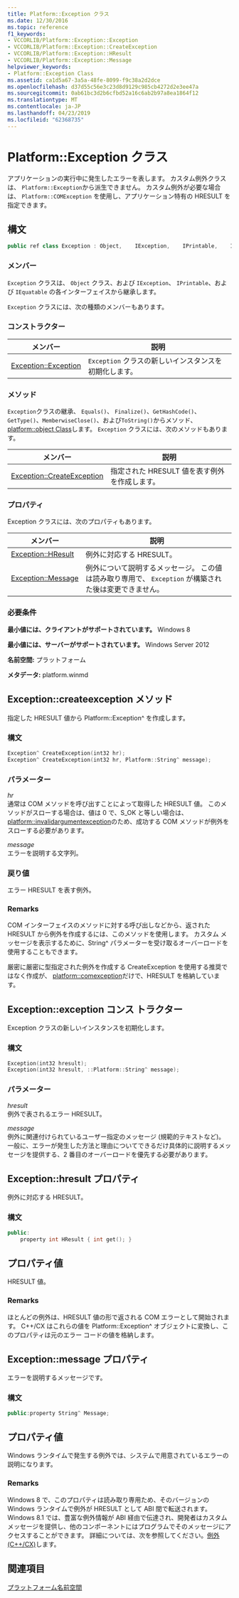 ```yaml
---
title: Platform::Exception クラス
ms.date: 12/30/2016
ms.topic: reference
f1_keywords:
- VCCORLIB/Platform::Exception::Exception
- VCCORLIB/Platform::Exception::CreateException
- VCCORLIB/Platform::Exception::HResult
- VCCORLIB/Platform::Exception::Message
helpviewer_keywords:
- Platform::Exception Class
ms.assetid: ca1d5a67-3a5a-48fe-8099-f9c38a2d2dce
ms.openlocfilehash: d37d55c56e3c23d8d9129c985cb4272d2e3ee47a
ms.sourcegitcommit: 0ab61bc3d2b6cfbd52a16c6ab2b97a8ea1864f12
ms.translationtype: MT
ms.contentlocale: ja-JP
ms.lasthandoff: 04/23/2019
ms.locfileid: "62368735"
---
```

# <a name="platformexception-class"></a>Platform::Exception クラス

アプリケーションの実行中に発生したエラーを表します。 カスタム例外クラスは、 `Platform::Exception`から派生できません。 カスタム例外が必要な場合は、 `Platform::COMException` を使用し、アプリケーション特有の HRESULT を指定できます。

## <a name="syntax"></a>構文

```cpp
public ref class Exception : Object,    IException,    IPrintable,    IEquatable
```

### <a name="members"></a>メンバー

`Exception` クラスは、 `Object` クラス、および `IException`、 `IPrintable`、および `IEquatable` の各インターフェイスから継承します。

`Exception` クラスには、次の種類のメンバーもあります。

### <a name="constructors"></a>コンストラクター

|メンバー|説明|
|------------|-----------------|
|[Exception::Exception](#ctor)|`Exception` クラスの新しいインスタンスを初期化します。|

### <a name="methods"></a>メソッド

`Exception`クラスの継承、 `Equals()`、 `Finalize()`、`GetHashCode()`、`GetType()`、`MemberwiseClose()`、および`ToString()`からメソッド、 [platform::object Class](../cppcx/platform-object-class.md)します。 `Exception` クラスには、次のメソッドもあります。

|メンバー|説明|
|------------|-----------------|
|[Exception::CreateException](#createexception)|指定された HRESULT 値を表す例外を作成します。|

### <a name="properties"></a>プロパティ

Exception クラスには、次のプロパティもあります。

|メンバー|説明|
|------------|-----------------|
|[Exception::HResult](#hresult)|例外に対応する HRESULT。|
|[Exception::Message](#message)|例外について説明するメッセージ。 この値は読み取り専用で、 `Exception` が構築された後は変更できません。|

### <a name="requirements"></a>必要条件

**最小値には、クライアントがサポートされています。** Windows 8

**最小値には、サーバーがサポートされています。** Windows Server 2012

**名前空間:** プラットフォーム

**メタデータ:** platform.winmd

## <a name="createexception"></a> Exception::createexception メソッド

指定した HRESULT 値から Platform::Exception^ を作成します。

### <a name="syntax"></a>構文

```cpp
Exception^ CreateException(int32 hr);
Exception^ CreateException(int32 hr, Platform::String^ message);
```

### <a name="parameters"></a>パラメーター

*hr*<br/>
通常は COM メソッドを呼び出すことによって取得した HRESULT 値。 このメソッドがスローする場合は、値は 0 で、S_OK と等しい場合は、 [platform::invalidargumentexception](../cppcx/platform-invalidargumentexception-class.md)のため、成功する COM メソッドが例外をスローする必要があります。

*message*<br/>
エラーを説明する文字列。

### <a name="return-value"></a>戻り値

エラー HRESULT を表す例外。

### <a name="remarks"></a>Remarks

COM インターフェイスのメソッドに対する呼び出しなどから、返された HRESULT から例外を作成するには、このメソッドを使用します。 カスタム メッセージを表示するために、String^ パラメーターを受け取るオーバーロードを使用することもできます。

厳密に厳密に型指定された例外を作成する CreateException を使用する推奨ではなく作成が、 [platform::comexception](../cppcx/platform-comexception-class.md)だけで、HRESULT を格納しています。

## <a name="ctor"></a>  Exception::exception コンス トラクター

Exception クラスの新しいインスタンスを初期化します。

### <a name="syntax"></a>構文

```cpp
Exception(int32 hresult);
Exception(int32 hresult, ::Platform::String^ message);
```

### <a name="parameters"></a>パラメーター

*hresult*<br/>
例外で表されるエラー HRESULT。

*message*<br/>
例外に関連付けられているユーザー指定のメッセージ (規範的テキストなど)。 一般に、エラーが発生した方法と理由についてできるだけ具体的に説明するメッセージを提供する、2 番目のオーバーロードを優先する必要があります。

## <a name="hresult"></a>  Exception::hresult プロパティ

例外に対応する HRESULT。

### <a name="syntax"></a>構文

```cpp
public:
    property int HResult { int get(); }
```

## <a name="property-value"></a>プロパティ値

HRESULT 値。

### <a name="remarks"></a>Remarks

ほとんどの例外は、HRESULT 値の形で返される COM エラーとして開始されます。 C++/CX はこれらの値を Platform::Exception^ オブジェクトに変換し、このプロパティは元のエラー コードの値を格納します。

## <a name="message"></a> Exception::message プロパティ

エラーを説明するメッセージです。

### <a name="syntax"></a>構文

```cpp
public:property String^ Message;
```

## <a name="property-value"></a>プロパティ値

Windows ランタイムで発生する例外では、システムで用意されているエラーの説明になります。

### <a name="remarks"></a>Remarks

Windows 8 で、このプロパティは読み取り専用ため、そのバージョンの Windows ランタイムで例外が HRESULT として ABI 間で転送されます。 Windows 8.1 では、豊富な例外情報が ABI 経由で伝達され、開発者はカスタム メッセージを提供し、他のコンポーネントにはプログラムでそのメッセージにアクセスすることができます。 詳細については、次を参照してください。[例外 (C++/CX)](../cppcx/exceptions-c-cx.md)します。

## <a name="see-also"></a>関連項目

[プラットフォーム名前空間](../cppcx/platform-namespace-c-cx.md)
